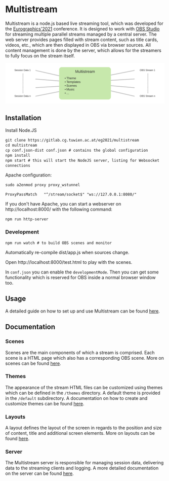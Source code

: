 # Multistream

Multistream is a node.js based live streaming tool, which was developed for the [Eurographics'2021](https://conferences.eg.org/eg2021) conference. 
It is designed to work with [OBS Studio](https://obsproject.com/) for streaming multiple parallel streams managed by a central server.
The web server provides pages filled with stream content, such as title cards, videos, etc., which are then displayed in OBS via browser sources.
All content management is done by the server, which allows for the streamers to fully focus on the stream itself.

![Multistream Overview](./doc/multistream_overview.png "Schematic overview of Multistream")
    
## Installation
Install Node.JS

```shell
git clone https://gitlab.cg.tuwien.ac.at/eg2021/multistream
cd multistream
cp conf.json-dist conf.json # contains the global configuration
npm install
npm start # this will start the NodeJS server, listing for Websocket connections
```

Apache configuration:
```shell
sudo a2enmod proxy proxy_wstunnel
```

```
ProxyPassMatch   "^/stream/socket$" "ws://127.0.0.1:8080/"
```

If you don't have Apache, you can start a webserver on http://localhost:8000/ with the following command:
```
npm run http-server
```

### Development
```
npm run watch # to build OBS scenes and monitor
```

Automatically re-compile dist/app.js when sources change.

Open http://localhost:8000/test.html to play with the scenes.

In `conf.json` you can enable the `developmentMode`. Then you can get some functionality which is reserved for OBS inside a normal browser window too.

## Usage
A detailed guide on how to set up and use Multistream can be found [here](/doc/Example.md).

## Documentation
### Scenes
Scenes are the main components of which a stream is comprised. 
Each scene is a HTML page which also has a corresponding OBS scene.
More on scenes can be found [here](/doc/Scenes.md).

### Themes

The appearance of the stream HTML files can be customized using themes which can be defined in the `/themes` directory. 
A default theme is provided in the `/default` subdirectory. A documentation on how to create and customize themes can be found [here](/doc/Theme.md).

### Layouts

A layout defines the layout of the screen in regards to the position and size of content, title and additional screen elements. More on layouts can be found [here](/doc/Layout.md).

### Server

The Multistream server is responsible for managing session data, delivering data to the streaming clients and logging. A more detailed documentation on the server can be found [here](/doc/Server.md). 


    
